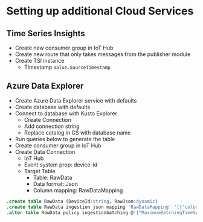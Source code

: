 # Setting up additional Cloud Services

## Time Series Insights

* Create new consumer group in IoT Hub
* Create new route that only takes messages from the publisher module
* Create TSI instance
  * Timestamp `Value.SourceTimestamp`

## Azure Data Explorer

* Create Azure Data Explorer service with defaults
* Create database with defaults
* Connect to database with Kusto Explorer
  * Create Connection
  * Add connection string
  * Replace catalog in CS with database name
* Run queries below to generate the table
* Create consumer group in IoT Hub
* Create Data Connection
  * IoT Hub
  * Event system prop: device-id
  * Target Table
    * Table: RawData
    * Data format: Json
    * Column mapping: RawDataMapping

```sql
.create table RawData (DeviceId:string, RawJson:dynamic)
.create table RawData ingestion json mapping 'RawDataMapping' '[{"column":"DeviceId","path":"$.iothub-connection-device-id","datatype":"string"},{"column":"RawJson","path":"$","datatype":"dynamic"}]'
.alter table RawData policy ingestionbatching @'{"MaximumBatchingTimeSpan":"00:00:10", "MaximumNumberOfItems": 10, "MaximumRawDataSizeMB": 1}'
```
